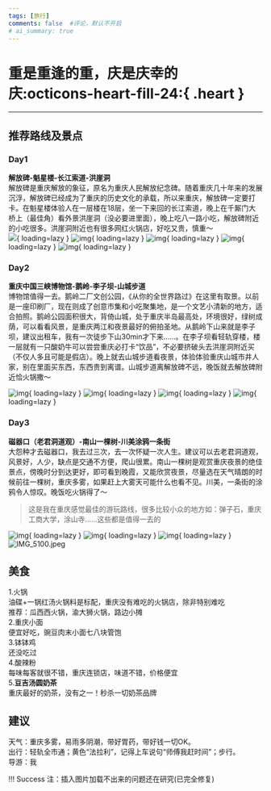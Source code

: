 ```yaml
---
tags: [旅行]
comments: false  #评论，默认不开启
# ai_summary: true
---
```


# 重是重逢的重，庆是庆幸的庆:octicons-heart-fill-24:{ .heart }

<!-- 如是我闻：重庆，我要生活四年的城市，准确来说应该是求学四年，重庆是一座有温度的城市。山城，勒是雾都，重庆火锅……我在重庆最大的感叹是:重庆适合生存而不适合生活。这里虽然有着浓浓的烟火气，但一方水土养一方人，出来求学后方才感受到家乡才是真正的“家”，这里没有胡辣汤，没有烩面，没有家乡话，有的是我初来重庆求学所怀揣着的知进的梦想，重庆将是我人生的二次起点，少年终会远行。我爱重庆，爱这里的山水，爱这里每一个平凡的平凡。   -->
***
## 推荐路线及景点 

### <b>Day1  
解放碑-魁星楼-长江索道-洪崖洞</b>  
解放碑是重庆解放的象征，原名为重庆人民解放纪念碑。随着重庆几十年来的发展沉浮，解放碑已经成为了重庆的历史文化的承载，所以来重庆，解放碑一定要打卡。在魁星楼体验人在一层楼在18层，坐一下来回的长江索道，晚上在千厮门大桥上（最佳角）看外景洪崖洞（没必要进里面），晚上吃八一路小吃，解放碑附近的小吃很多。洪崖洞附近也有很多网红火锅店，好吃又贵，慎重～  
![](https://user-assets.sxlcdn.com/images/951476/FgQBzVo59j-UaYEaP7S_7Ggi7Ezh.jpeg?imageMogr2/strip/auto-orient/thumbnail/1920x9000%3E/quality/90!/interlace/1/format/jpeg){ loading=lazy }
![img](https://user-assets.sxlcdn.com/images/951476/Fv_QWS_bV_dNq5yhxOVdjvM5JS76.jpeg?imageMogr2/strip/auto-orient/thumbnail/1920x9000%3E/quality/90!/interlace/1/format/jpeg){ loading=lazy }
![img](https://user-assets.sxlcdn.com/images/951476/FpXtSjhdaH3ZlEddbhiMU1BDxyGM.jpeg?imageMogr2/strip/auto-orient/thumbnail/1920x9000%3E/quality/90!/interlace/1/format/jpeg){ loading=lazy }
![img](https://user-assets.sxlcdn.com/images/951476/FkaW7f-AFpESs9-l-AE1UYtszmpv.jpeg?imageMogr2/strip/auto-orient/thumbnail/1920x9000%3E/quality/90!/interlace/1/format/jpeg){ loading=lazy }
![img](https://user-assets.sxlcdn.com/images/951476/FmyGFPLxOV_uz6GdBz4N2BA20LmH.jpeg?imageMogr2/strip/auto-orient/thumbnail/1920x9000%3E/quality/90!/interlace/1/format/jpeg){ loading=lazy }

### <b>Day2  
重庆中国三峡博物馆-鹅岭-李子坝-山城步道</b>  
博物馆值得一去。鹅岭二厂文创公园，《从你的全世界路过》在这里有取景。以前是一座印刷厂，现在则成了创意市集和小吃聚集地，是一个文艺小清新的地方，适合拍照。鹅岭公园面积很大，背倚山城，处于重庆半岛最高处，环境很好，绿树成荫，可以看看风景，是重庆两江和夜景最好的俯拍圣地。从鹅岭下山来就是李子坝，建议出租车，我有一次徒步下山30min才下来……。在李子坝看轻轨穿楼，楼一层就有一只酸奶牛可以尝尝重庆必打卡“饮品”，不必要挤破头去洪崖洞附近买（不仅人多且可能是假店）。晚上就去山城步道看夜景，体验体验重庆山城市井人家，别在里面买东西，东西贵到离谱。山城步道离解放碑不远，晚饭就去解放碑附近恰火锅撒～  

![img](https://user-assets.sxlcdn.com/images/951476/FhxvkaLwmWTSzrHzWiaiz6ucMPxo.jpeg?imageMogr2/strip/auto-orient/thumbnail/1920x9000%3E/quality/90!/interlace/1/format/jpeg){ loading=lazy }
![img](https://user-assets.sxlcdn.com/images/951476/FmGeEmsPYrTAM1XjDyfsKS-HqCsV.jpeg?imageMogr2/strip/auto-orient/thumbnail/1920x9000%3E/quality/90!/interlace/1/format/jpeg){ loading=lazy }
![img](https://user-assets.sxlcdn.com/images/951476/Fqf-8lnBd_SktXV09InWkJr0A0nk.jpeg?imageMogr2/strip/auto-orient/thumbnail/1920x9000%3E/quality/90!/interlace/1/format/jpeg){ loading=lazy }
![img](https://user-assets.sxlcdn.com/images/951476/FhXRRqdBUPIgbSi5ocHtzkGYV9ud.jpeg?imageMogr2/strip/auto-orient/thumbnail/1920x9000%3E/quality/90!/interlace/1/format/jpeg){ loading=lazy }

### <b>Day3
磁器口（老君洞道观）-南山一棵树-川美涂鸦一条街</b>  
大怨种才去磁器口，我去过三次，去一次怀疑一次人生。建议可以去老君洞道观，风景好，人少，缺点是交通不方便，爬山很累。南山一棵树是观赏重庆夜景的绝佳景点，傍晚时分到达更好，即可看到晚霞，又能欣赏夜景，尽量选在天气晴朗的时候前往一棵树，重庆多雾，如果赶上大雾天可能什么也看不见。川美，一条街的涂鸦令人惊叹。晚饭吃火锅得了～  

> 这是我在重庆感觉最佳的游玩路线，很多比较小众的地方如：弹子石，重庆工商大学，涂山寺……这些都是值得一去的 

![img](https://user-assets.sxlcdn.com/images/951476/FoXzUynf3qZqlrC-9p3h7pxdGCd_.jpeg?imageMogr2/strip/auto-orient/thumbnail/1920x9000%3E/quality/90!/interlace/1/format/jpeg){ loading=lazy }
![img](https://user-assets.sxlcdn.com/images/951476/FnRDb8Fa36amGcNcu5GMIMzZuPlZ.jpeg?imageMogr2/strip/auto-orient/thumbnail/1920x9000%3E/quality/90!/interlace/1/format/jpeg){ loading=lazy }
![img](https://user-assets.sxlcdn.com/images/951476/Ftvkwv7lVYmuKomjRsV_irH0nOVs.jpeg?imageMogr2/strip/auto-orient/thumbnail/1920x9000%3E/quality/90!/interlace/1/format/jpeg){ loading=lazy }
![IMG_5100.jpeg](https://s2.loli.net/2024/02/02/Lhw3xFiJYVaNTI9.jpg)
## 美食   
1.火锅  
油碟+一锅红汤火锅料是标配，重庆没有难吃的火锅店，除非特别难吃  
推荐：瓜西西火锅，渝大狮火锅，路边小摊  
2.重庆小面  
便宜好吃，豌豆肉末小面七八块管饱  
3.钵钵鸡  
还没吃过  
4.酸辣粉  
每味每客就很不错，重庆连锁店，味道不错，价格便宜  
5.**豆吉汤圆奶茶**  
重庆最好的奶茶，没有之一！秒杀一切奶茶品牌  

## 建议  

天气：重庆多雾，易雨多阴潮，带好胃药，带好钱一切OK。    
出行：轻轨全市通；黄色“法拉利”，记得上车说句“师傅我赶时间”；步行。  
导游：我  

!!! Success
    注：插入图片加载不出来的问题还在研究(已完全修复)